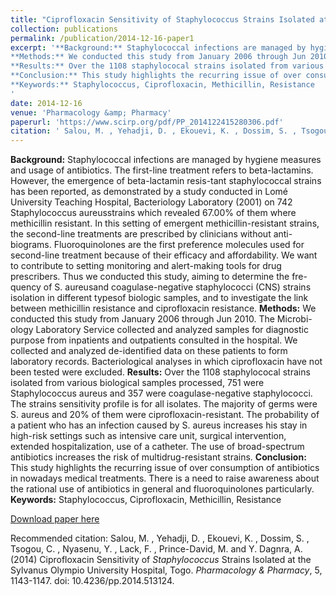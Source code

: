 ```yaml
---
title: "Ciprofloxacin Sensitivity of Staphylococcus Strains Isolated at the Sylvanus Olympio University Hospital, Togo"
collection: publications
permalink: /publication/2014-12-16-paper1
excerpt: '**Background:** Staphylococcal infections are managed by hygiene measures and usage of antibiotics. The  first-line  treatment  refers  to  beta-lactamins. However, the emergence of beta-lactamin  resis-tant  staphylococcal  strains  has  been  reported,  as  demonstrated  by  a  study  conducted  in  Lomé  University   Teaching   Hospital,   Bacteriology   Laboratory   (2001)   on   742   Staphylococcus   aureusstrains which  revealed  67.00%  of  them  where  methicillin  resistant.  In  this  setting  of  emergent  methicillin-resistant strains, the second-line treatments are prescribed by clinicians without anti-biograms.  Fluoroquinolones  are  the  first  preference  molecules  used  for  second-line  treatment  because of their efficacy and affordability. We want to contribute to setting monitoring and alert-making  tools  for  drug  prescribers.  Thus  we  conducted  this  study,  aiming  to  determine  the  fre-quency of S. aureusand coagulase-negative staphylococci (CNS) strains isolation in different typesof  biologic  samples,  and  to  investigate  the  link  between  methicillin  resistance  and  ciprofloxacin  resistance. 
**Methods:** We conducted this study from January 2006 through Jun 2010. The Microbi-ology  Laboratory  Service  collected  and  analyzed  samples  for  diagnostic  purpose  from  inpatients  and  outpatients  consulted  in  the  hospital.  We  collected  and  analyzed  de-identified  data  on  these  patients to form laboratory records. Bacteriological analyses in which ciprofloxacin have not been tested were excluded. 
**Results:** Over the 1108 staphylococal strains isolated from various biological samples processed, 751 were Staphylococcus aureus and 357 were coagulase-negative staphylococci. The strains sensitivity profile is for all isolates. The majority of germs were S. aureus and 20% of them were ciprofloxacin-resistant. The probability of a patient who has an infection caused by S. aureus increases his stay in high-risk settings such as intensive care unit, surgical intervention, extended hospitalization, use of a catheter. The use of broad-spectrum antibiotics increases the risk of multidrug-resistant strains. 
**Conclusion:** This study highlights the recurring issue of over consumption of antibiotics in nowadays medical treatments. There is a need to raise awareness about the rational use of antibiotics in general and fluoroquinolones particularly.
**Keywords:** Staphylococcus, Ciprofloxacin, Methicillin, Resistance
'
date: 2014-12-16
venue: 'Pharmacology &amp; Pharmacy'
paperurl: 'https://www.scirp.org/pdf/PP_2014122415280306.pdf'
citation: ' Salou, M. , Yehadji, D. , Ekouevi, K. , Dossim, S. , Tsogou, C. , Nyasenu, Y. , Lack, F. , Prince-David, M. and Y. Dagnra, A. (2014) Ciprofloxacin Sensitivity of <i>Staphylococcus</i> Strains Isolated at the Sylvanus Olympio University Hospital, Togo. <i>Pharmacology &amp; Pharmacy</i>, 5, 1143-1147. doi: 10.4236/pp.2014.513124. '
---
```

**Background:** Staphylococcal infections are managed by hygiene measures and usage of antibiotics. The  first-line  treatment  refers  to  beta-lactamins. However, the emergence of beta-lactamin  resis-tant  staphylococcal  strains  has  been  reported,  as  demonstrated  by  a  study  conducted  in  Lomé  University   Teaching   Hospital,   Bacteriology   Laboratory   (2001)   on   742   Staphylococcus   aureusstrains which  revealed  67.00%  of  them  where  methicillin  resistant.  In  this  setting  of  emergent  methicillin-resistant strains, the second-line treatments are prescribed by clinicians without anti-biograms.  Fluoroquinolones  are  the  first  preference  molecules  used  for  second-line  treatment  because of their efficacy and affordability. We want to contribute to setting monitoring and alert-making  tools  for  drug  prescribers.  Thus  we  conducted  this  study,  aiming  to  determine  the  fre-quency of S. aureusand coagulase-negative staphylococci (CNS) strains isolation in different typesof  biologic  samples,  and  to  investigate  the  link  between  methicillin  resistance  and  ciprofloxacin  resistance. 
**Methods:** We conducted this study from January 2006 through Jun 2010. The Microbi-ology  Laboratory  Service  collected  and  analyzed  samples  for  diagnostic  purpose  from  inpatients  and  outpatients  consulted  in  the  hospital.  We  collected  and  analyzed  de-identified  data  on  these  patients to form laboratory records. Bacteriological analyses in which ciprofloxacin have not been tested were excluded. 
**Results:** Over the 1108 staphylococal strains isolated from various biological samples processed, 751 were Staphylococcus aureus and 357 were coagulase-negative staphylococci. The strains sensitivity profile is for all isolates. The majority of germs were S. aureus and 20% of them were ciprofloxacin-resistant. The probability of a patient who has an infection caused by S. aureus increases his stay in high-risk settings such as intensive care unit, surgical intervention, extended hospitalization, use of a catheter. The use of broad-spectrum antibiotics increases the risk of multidrug-resistant strains. 
**Conclusion:** This study highlights the recurring issue of over consumption of antibiotics in nowadays medical treatments. There is a need to raise awareness about the rational use of antibiotics in general and fluoroquinolones particularly.
**Keywords:** Staphylococcus, Ciprofloxacin, Methicillin, Resistance


[Download paper here](https://www.scirp.org/pdf/PP_2014122415280306.pdf)

Recommended citation:  Salou, M. , Yehadji, D. , Ekouevi, K. , Dossim, S. , Tsogou, C. , Nyasenu, Y. , Lack, F. , Prince-David, M. and Y. Dagnra, A. (2014) Ciprofloxacin Sensitivity of <i>Staphylococcus</i> Strains Isolated at the Sylvanus Olympio University Hospital, Togo. <i>Pharmacology & Pharmacy</i>, 5, 1143-1147. doi: 10.4236/pp.2014.513124. 